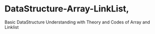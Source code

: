 # DataStructure-Array-LinkList,<bn> 
 Basic DataStructure Understanding with Theory and Codes of Array and Linklist
